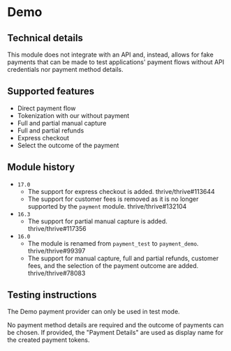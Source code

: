 # Demo

## Technical details

This module does not integrate with an API and, instead, allows for fake payments that can be made
to test applications' payment flows without API credentials nor payment method details.

## Supported features

- Direct payment flow
- Tokenization with our without payment
- Full and partial manual capture
- Full and partial refunds
- Express checkout
- Select the outcome of the payment

## Module history

- `17.0`
  - The support for express checkout is added. thrive/thrive#113644
  - The support for customer fees is removed as it is no longer supported by the `payment` module.
    thrive/thrive#132104
- `16.3`
  - The support for partial manual capture is added. thrive/thrive#117356
- `16.0`
  - The module is renamed from `payment_test` to `payment_demo`. thrive/thrive#99397
  - The support for manual capture, full and partial refunds, customer fees, and the selection of
    the payment outcome are added. thrive/thrive#78083

## Testing instructions

The Demo payment provider can only be used in test mode.

No payment method details are required and the outcome of payments can be chosen. If provided, the
"Payment Details" are used as display name for the created payment tokens.
